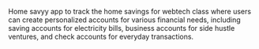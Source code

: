 Home savyy app to track the home savings for webtech class where users can create personalized accounts for various financial needs,
including saving accounts for electricity bills, business accounts for side hustle ventures, and check accounts for everyday transactions.
